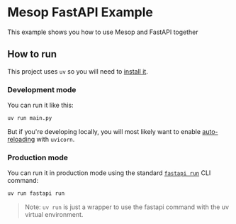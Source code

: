 # Mesop FastAPI Example

This example shows you how to use Mesop and FastAPI together

## How to run

This project uses `uv` so you will need to [install it](https://docs.astral.sh/uv/#getting-started).

### Development mode

You can run it like this:

```sh
uv run main.py
```

But if you're developing locally, you will most likely want to enable [auto-reloading](https://www.uvicorn.org/settings/#development) with `uvicorn`.

### Production mode

You can run it in production mode using the standard [`fastapi run`](https://fastapi.tiangolo.com/fastapi-cli/#fastapi-run) CLI command:

```sh
uv run fastapi run
```

> Note: `uv run` is just a wrapper to use the fastapi command with the uv virtual environment.

